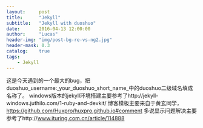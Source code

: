 ```yaml
---
layout:     post
title:      "Jekyll"
subtitle:   "Jekyll with duoshuo"
date:       2016-04-13 12:00:00
author:     "Lucas"
header-img: "img/post-bg-re-vs-ng2.jpg"
header-mask: 0.3
catalog:    true
tags:
    - Jekyll
---
```

这是今天遇到的一个最大的bug，把duoshuo_username:_your_duoshuo_short_name_中的duoshuo二级域名填成名称了。
windows版本的jekyll环境搭建主要参考了http://jekyll-windows.juthilo.com/1-ruby-and-devkit/
博客模板主要来自于黄玄同学，https://github.com/Huxpro/huxpro.github.io#comment
多说显示问题解决主要参考了http://www.ituring.com.cn/article/114888